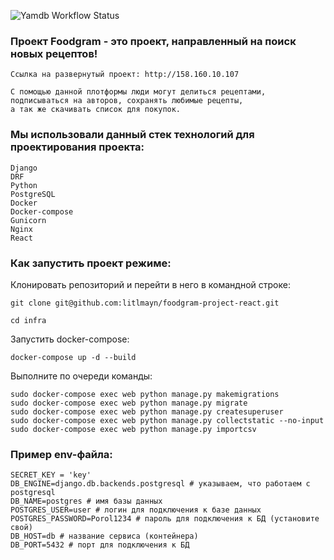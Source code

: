 ![Yamdb Workflow Status](https://github.com/litlmayn/foodgram-project-react/actions/workflows/main.yml/badge.svg?branch=master&event=push)
### Проект Foodgram - это проект, направленный на поиск новых рецептов!

```
Ссылка на развернутый проект: http://158.160.10.107
```
```
С помощью данной плотформы люди могут делиться рецептами, подписываться на авторов, сохранять любимые рецепты,
а так же скачивать список для покупок.
```

### Мы использовали данный стек технологий для проектирования проекта:
```
Django
DRF
Python
PostgreSQL
Docker
Docker-compose
Gunicorn
Nginx
React
```


### Как запустить проект режиме:

Клонировать репозиторий и перейти в него в командной строке:

```
git clone git@github.com:litlmayn/foodgram-project-react.git
```

```
cd infra
```

Запустить docker-compose:

```
docker-compose up -d --build
```

Выполните по очереди команды:

```
sudo docker-compose exec web python manage.py makemigrations
sudo docker-compose exec web python manage.py migrate
sudo docker-compose exec web python manage.py createsuperuser
sudo docker-compose exec web python manage.py collectstatic --no-input
sudo docker-compose exec web python manage.py importcsv
```

### Пример env-файла:

```
SECRET_KEY = 'key'
DB_ENGINE=django.db.backends.postgresql # указываем, что работаем с postgresql
DB_NAME=postgres # имя базы данных
POSTGRES_USER=user # логин для подключения к базе данных
POSTGRES_PASSWORD=Porol1234 # пароль для подключения к БД (установите свой)
DB_HOST=db # название сервиса (контейнера)
DB_PORT=5432 # порт для подключения к БД
```
